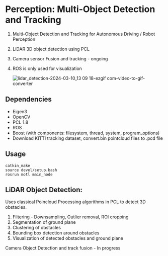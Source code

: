 # Perception: Multi-Object Detection and Tracking

1. Multi-Object Detection and Tracking for Autonomous Driving / Robot Perception
2. LiDAR 3D object detection using PCL
3. Camera sensor Fusion and tracking - ongoing
4. ROS is only used for visualization

   

    ![lidar_detection-2024-03-10_13 09 18-ezgif com-video-to-gif-converter](https://github.com/Loahit5101/Perception_stack/assets/55102632/a806db8d-6cc3-490d-9ab9-c3714cdb8543)


## Dependencies
- Eigen3
- OpenCV
- PCL 1.8
- ROS 
- Boost (with components: filesystem, thread, system, program_options)
- Download KITTI tracking dataset, convert.bin pointcloud files to .pcd file
  
## Usage
```
catkin_make
source devel/setup.bash
rosrun motl main_node 
```
## LiDAR Object Detection:

Uses classical Poincloud Processing algorithms in PCL to detect 3D obstacles.

1. Filtering - Downsampling, Outlier removal, ROI cropping
2. Segmentation of ground plane
3. Clustering of obstacles
4. Bounding box detection around obstacles
5. Visualization of detected obstacles and ground plane

Camera Object Detection and track fusion - In progress


